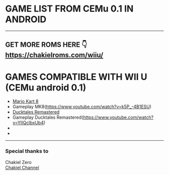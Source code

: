 # GAME LIST FROM CEMu 0.1 IN ANDROID
---

GET MORE ROMS HERE 👇
https://chakielroms.com/wiiu/
---



# GAMES COMPATIBLE WITH WII U (CEMu android 0.1)

- [Mario Kart 8](https://chakielroms.com/wiiu/)
- Gameplay MK8(https://www.youtube.com/watch?v=k5P_-4B1ESU)
- [Ducktales Remastered](https://chakielroms.com/wiiu/)
- Gameplay Ducktales Remastered(https://www.youtube.com/watch?v=YlIQcIbxUb4)
- 
- 



---

### Special thanks to
Chakiel Zero<br/>
[Chakiel Channel](https://www.youtube.com/@Chakielzero2)



